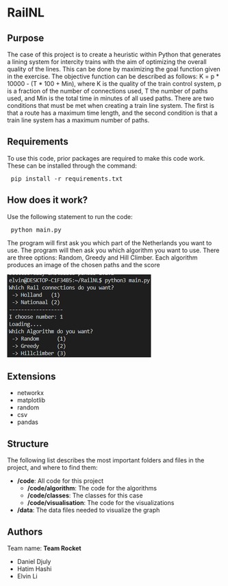 # RailNL

## Purpose
The case of this project is to create a heuristic within Python that generates a lining system for intercity trains with the aim of optimizing the overall quality of the lines. This can be done by maximizing the goal function given in the exercise. The objective function can be described as follows: K = p * 10000 - (T * 100 + Min), where K is the quality of the train control system, p is a fraction of the number of connections used, T the number of paths used, and Min is the total time in minutes of all used paths. There are two conditions that must be met when creating a train line system. The first is that a route has a maximum time length, and the second condition is that a train line system has a maximum number of paths. 

## Requirements
To use this code, prior packages are required to make this code work. These can be installed through the command:
<pre> pip install -r requirements.txt </pre>

## How does it work?
Use the following statement to run the code: <pre> python main.py </pre> The program will first ask you which part of the Netherlands you want to use. The program will then ask you which algorithm you want to use. There are three options: Random, Greedy and Hill Climber. Each algorithm produces an image of the chosen paths and the score

<img src = "https://github.com/MadmanDaniel/RailNL/blob/main/doc/command.png">

## Extensions
- networkx
- matplotlib
- random
- csv
- pandas

## Structure 

The following list describes the most important folders and files in the project, and where to find them:

- **/code**: All code for this project
  - **/code/algorithm**: The code for the algorithms
  - **/code/classes**: The classes for this case
  - **/code/visualisation**: The code for the visualizations
- **/data**: The data files needed to visualize the graph

## Authors
Team name: **Team Rocket**
* Daniel Djuly
* Hatim Hashi
* Elvin Li
